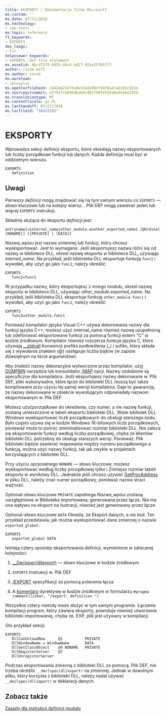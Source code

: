 ```yaml
---
title: EKSPORTY | Dokumentacja firmy Microsoft
ms.custom: ''
ms.date: 07/11/2018
ms.technology:
- cpp-tools
ms.topic: reference
f1_keywords:
- EXPORTS
dev_langs:
- C++
helpviewer_keywords:
- EXPORTS .def file statement
ms.assetid: dbcd7579-b855-44c4-bd27-931e157657f7
author: corob-msft
ms.author: corob
ms.workload:
- cplusplus
ms.openlocfilehash: c642a623e76a9e1344a90efd4f0a47ad195c553e
ms.sourcegitcommit: e5792fcb89b9ba64c401f90f4f26a8e45d4a2359
ms.translationtype: MT
ms.contentlocale: pl-PL
ms.lasthandoff: 07/27/2018
ms.locfileid: "39322192"
---
```

# <a name="exports"></a>EKSPORTY

Wprowadza sekcji definicji eksportu, które określają nazwy eksportowanych lub liczby porządkowe funkcji lub danych. Każda definicja musi być w oddzielnym wierszu.  
  
```DEF  
EXPORTS  
   definition  
```  
  
## <a name="remarks"></a>Uwagi  

Pierwszy *definicji* mogą znajdować się na tym samym wierszu co `EXPORTS` — słowo kluczowe lub na kolejny wiersz. . Plik DEF mogą zawierać jeden lub więcej `EXPORTS` instrukcji.  
  
Składnia służąca do eksportu *definicji* jest:  
  
```DEF
entryname[=internal_name|other_module.another_exported_name] [@Ordinal [NONAME]] [[PRIVATE] | [DATA]]
```

*Nazwa_wpisu* jest nazwa zmiennej lub funkcji, który chcesz wyeksportować. Jest to wymagane. Jeśli eksportujesz nazwa różni się od nazwy w bibliotece DLL, określ nazwę eksportu w bibliotece DLL, używając *internal_name*. Na przykład, jeśli biblioteka DLL eksportuje funkcję `func1` i wywołań, aby użyć go jako `func2`, należy określić:

```DEF
EXPORTS
   func2=func1
```

W przypadku nazwy, który eksportujesz z innego modułu, określ nazwę eksportu w bibliotece DLL, używając *other_module.exported_name*. Na przykład, jeśli biblioteka DLL eksportuje funkcję `other_module.func1` i wywołań, aby użyć go jako `func2`, należy określić:

```DEF
EXPORTS
   func2=other_module.func1
```

Ponieważ kompilator języka Visual C++ używa dekorowania nazwy dla funkcji języka C++, możesz użyć internal_name również nazwę uzupełnioną lub zdefiniować eksportowane funkcji za pomocą funkcji extern "C" w kodzie źródłowym. Kompilator również rozszerza funkcje języka C, które używają [__stdcall](../../cpp/stdcall.md) Konwencji prefiks podkreślenia (_) i sufiks, który składa się z wywołania znakiem (@) następuje liczba bajtów (w zapisie dziesiętnym na liście argumentów).  
  
Aby znaleźć nazwy dekoracyjne wytworzone przez kompilator, użyj [DUMPBIN](../../build/reference/dumpbin-reference.md) narzędzia lub konsolidator [/MAP](../../build/reference/map-generate-mapfile.md) opcji. Nazwy ozdobione są specyficzne dla kompilatora. Jeśli eksportujesz nazwy dekorowane w. Plik DEF, pliki wykonywalne, które łącze do biblioteki DLL muszą być także kompilowane przy użyciu tej samej wersji kompilatora. Daje to gwarancję, że nazwy dekorowane w obiekcie wywołującym odpowiadały nazwom eksportowanym w. Plik DEF.  
  
Możesz użyć*porządkowe* do określenia, czy numer, a nie nazwę funkcji, zostaną umieszczone w tabeli eksportu biblioteki DLL. Wiele bibliotek DLL Windows wyeksportować liczb porządkowych do obsługi starszego kodu. Było często używa się w kodzie Windows 16-bitowych liczb porządkowych, ponieważ może to pomóc zminimalizować rozmiar biblioteki DLL. Nie zaleca się eksportowanie funkcji według liczby porządkowej, chyba że klientów biblioteki DLL potrzebny do obsługi starszych wersji. Ponieważ. Plik biblioteki będzie zawierać mapowania między numeru porządkowego a funkcją, można użyć nazwy funkcji, tak jak zwykle w projektach korzystających z biblioteki DLL.  
  
Przy użyciu opcjonalnego `NONAME` — słowo kluczowe, możesz wyeksportować według liczby porządkowej tylko i Zmniejsz rozmiar tabeli eksportu w wynikowy DLL. Jednakże jeśli chcesz używać [GetProcAddress](http://msdn.microsoft.com/library/windows/desktop/ms683212.aspx) w pliku DLL, należy znać numer porządkowy, ponieważ nazwa straci ważność.  
  
Optional-słowo kluczowe `PRIVATE` zapobiega *Nazwa_wpisu* zostaną uwzględnione w Biblioteka importowana, generowana przez łącze. Nie ma ona wpływu na eksport na ilustracji, również jest generowany przez łącze.  
  
Optional-słowo kluczowe `DATA` Określa, że Eksport danych, a nie kod. Ten przykład przedstawia, jak można wyeksportować dane zmiennej o nazwie `exported_global`:  
  
```DEF  
EXPORTS  
   exported_global DATA  
```  
  
Istnieją cztery sposoby eksportowania definicji, wymienione w zalecanej kolejności:  
  
1.  [__Declspec(dllexport)](../../cpp/dllexport-dllimport.md) — słowo kluczowe w kodzie źródłowym  
  
2.  `EXPORTS` Instrukcji w. Plik DEF  
  
3.  [/EXPORT](../../build/reference/export-exports-a-function.md) specyfikacji za pomocą polecenia łącza  
  
4.  A [komentarz](../../preprocessor/comment-c-cpp.md) dyrektywę w kodzie źródłowym w formularzu `#pragma comment(linker, "/export: definition ")`  
  
Wszystkie cztery metody może służyć w tym samym programie. Łączenie kompilacji program, który zawiera eksporty, powoduje również utworzenie biblioteki importowanej, chyba że. EXP, plik jest używany w kompilacji.  
  
Oto przykład sekcji:  
  
```DEF  
EXPORTS  
   DllCanUnloadNow      @1          PRIVATE  
   DllWindowName = WindowName       DATA  
   DllGetClassObject    @4 NONAME   PRIVATE  
   DllRegisterServer    @7  
   DllUnregisterServer  
```  
  
Podczas eksportowania zmienną z biblioteki DLL za pomocą. Plik DEF, nie trzeba określić `__declspec(dllexport)` na zmiennej. Jednak w dowolnym pliku, który korzysta z biblioteki DLL, należy nadal używać `__declspec(dllimport)` w deklaracji danych.  
  
## <a name="see-also"></a>Zobacz także

[Zasady dla instrukcji definicji modułu](../../build/reference/rules-for-module-definition-statements.md)
